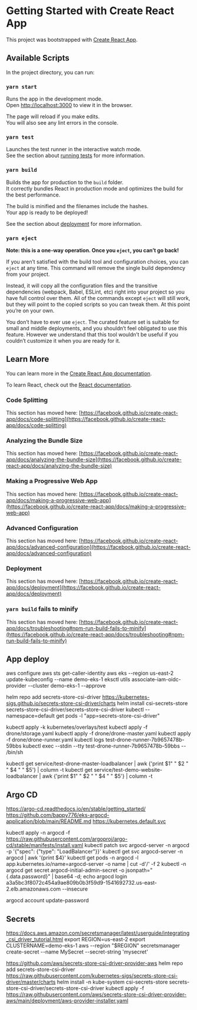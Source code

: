 # Getting Started with Create React App  

This project was bootstrapped with [Create React App](https://github.com/facebook/create-react-app). 

## Available Scripts

In the project directory, you can run:

### `yarn start`

Runs the app in the development mode.\
Open [http://localhost:3000](http://localhost:3000) to view it in the browser.

The page will reload if you make edits.\
You will also see any lint errors in the console.

### `yarn test`

Launches the test runner in the interactive watch mode.\
See the section about [running tests](https://facebook.github.io/create-react-app/docs/running-tests) for more information.

### `yarn build`

Builds the app for production to the `build` folder.\
It correctly bundles React in production mode and optimizes the build for the best performance.

The build is minified and the filenames include the hashes.\
Your app is ready to be deployed!

See the section about [deployment](https://facebook.github.io/create-react-app/docs/deployment) for more information.

### `yarn eject`

**Note: this is a one-way operation. Once you `eject`, you can’t go back!**

If you aren’t satisfied with the build tool and configuration choices, you can `eject` at any time. This command will remove the single build dependency from your project.

Instead, it will copy all the configuration files and the transitive dependencies (webpack, Babel, ESLint, etc) right into your project so you have full control over them. All of the commands except `eject` will still work, but they will point to the copied scripts so you can tweak them. At this point you’re on your own.

You don’t have to ever use `eject`. The curated feature set is suitable for small and middle deployments, and you shouldn’t feel obligated to use this feature. However we understand that this tool wouldn’t be useful if you couldn’t customize it when you are ready for it.

## Learn More

You can learn more in the [Create React App documentation](https://facebook.github.io/create-react-app/docs/getting-started).

To learn React, check out the [React documentation](https://reactjs.org/).

### Code Splitting

This section has moved here: [https://facebook.github.io/create-react-app/docs/code-splitting](https://facebook.github.io/create-react-app/docs/code-splitting)

### Analyzing the Bundle Size

This section has moved here: [https://facebook.github.io/create-react-app/docs/analyzing-the-bundle-size](https://facebook.github.io/create-react-app/docs/analyzing-the-bundle-size)

### Making a Progressive Web App

This section has moved here: [https://facebook.github.io/create-react-app/docs/making-a-progressive-web-app](https://facebook.github.io/create-react-app/docs/making-a-progressive-web-app)

### Advanced Configuration

This section has moved here: [https://facebook.github.io/create-react-app/docs/advanced-configuration](https://facebook.github.io/create-react-app/docs/advanced-configuration)

### Deployment

This section has moved here: [https://facebook.github.io/create-react-app/docs/deployment](https://facebook.github.io/create-react-app/docs/deployment)

### `yarn build` fails to minify

This section has moved here: [https://facebook.github.io/create-react-app/docs/troubleshooting#npm-run-build-fails-to-minify](https://facebook.github.io/create-react-app/docs/troubleshooting#npm-run-build-fails-to-minify)

## App deploy

aws configure
aws sts get-caller-identity
aws eks --region us-east-2 update-kubeconfig --name demo-eks-1
eksctl utils associate-iam-oidc-provider --cluster demo-eks-1 --approve

helm repo add secrets-store-csi-driver https://kubernetes-sigs.github.io/secrets-store-csi-driver/charts
helm install csi-secrets-store secrets-store-csi-driver/secrets-store-csi-driver
kubectl --namespace=default get pods -l "app=secrets-store-csi-driver"

kubectl apply -k kubernetes/overlays/test
kubectl apply -f drone/storage.yaml
kubectl apply -f drone/drone-master.yaml
kubectl apply -f drone/drone-runner.yaml
kubectl logs test-drone-runner-7b9657478b-59bbs
kubectl exec --stdin --tty test-drone-runner-7b9657478b-59bbs -- /bin/sh

kubectl get service/test-drone-master-loadbalancer |  awk {'print $1" " $2 " " $4 " " $5'} | column -t
kubectl get service/test-demo-website-loadbalancer |  awk {'print $1" " $2 " " $4 " " $5'} | column -t

## Argo CD

https://argo-cd.readthedocs.io/en/stable/getting_started/
https://github.com/bappy776/eks-argocd-application/blob/main/README.md
https://kubernetes.default.svc

kubectl apply -n argocd -f https://raw.githubusercontent.com/argoproj/argo-cd/stable/manifests/install.yaml
kubectl patch svc argocd-server -n argocd -p '{"spec": {"type": "LoadBalancer"}}'
kubectl get svc argocd-server -n argocd | awk '{print $4}'
kubectl get pods -n argocd -l app.kubernetes.io/name=argocd-server -o name | cut -d'/' -f 2
kubectl -n argocd get secret argocd-initial-admin-secret -o jsonpath="{.data.password}" | base64 -d; echo
argocd login a3a5bc3f8072c454a9ae809b0b3f59d9-1541692732.us-east-2.elb.amazonaws.com --insecure

argocd account update-password

## Secrets

https://docs.aws.amazon.com/secretsmanager/latest/userguide/integrating_csi_driver_tutorial.html
export REGION=us-east-2
export CLUSTERNAME=demo-eks-1
aws --region "$REGION" secretsmanager  create-secret --name MySecret --secret-string 'mysecret'

https://github.com/aws/secrets-store-csi-driver-provider-aws
helm repo add secrets-store-csi-driver https://raw.githubusercontent.com/kubernetes-sigs/secrets-store-csi-driver/master/charts
helm install -n kube-system csi-secrets-store secrets-store-csi-driver/secrets-store-csi-driver
kubectl apply -f https://raw.githubusercontent.com/aws/secrets-store-csi-driver-provider-aws/main/deployment/aws-provider-installer.yaml
